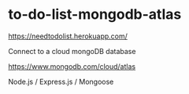 # to-do-list-mongodb-atlas

https://needtodolist.herokuapp.com/

Connect to a cloud mongoDB database

https://www.mongodb.com/cloud/atlas

Node.js / Express.js / Mongoose

